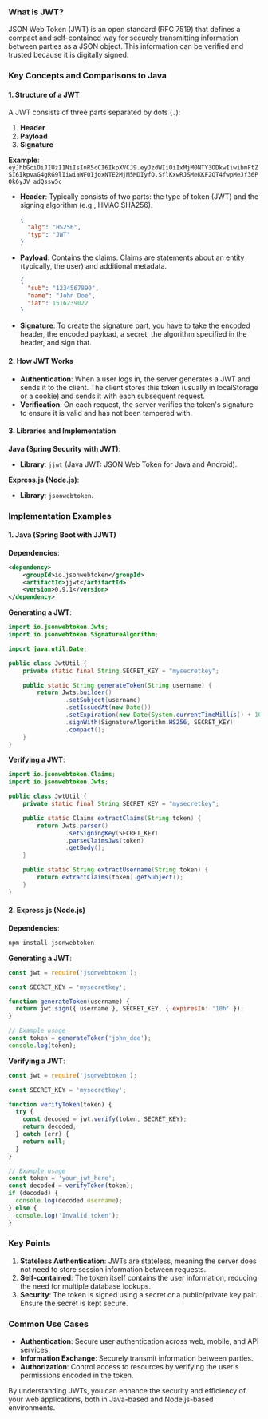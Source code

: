 ### What is JWT?

JSON Web Token (JWT) is an open standard (RFC 7519) that defines a compact and self-contained way for securely transmitting information between parties as a JSON object. This information can be verified and trusted because it is digitally signed.

### Key Concepts and Comparisons to Java

#### 1. Structure of a JWT

A JWT consists of three parts separated by dots (`.`):
1. **Header**
2. **Payload**
3. **Signature**

**Example**: `eyJhbGciOiJIUzI1NiIsInR5cCI6IkpXVCJ9.eyJzdWIiOiIxMjM0NTY3ODkwIiwibmFtZSI6IkpvaG4gRG9lIiwiaWF0IjoxNTE2MjM5MDIyfQ.SflKxwRJSMeKKF2QT4fwpMeJf36POk6yJV_adQssw5c`

- **Header**: Typically consists of two parts: the type of token (JWT) and the signing algorithm (e.g., HMAC SHA256).
  ```json
  {
    "alg": "HS256",
    "typ": "JWT"
  }
  ```

- **Payload**: Contains the claims. Claims are statements about an entity (typically, the user) and additional metadata.
  ```json
  {
    "sub": "1234567890",
    "name": "John Doe",
    "iat": 1516239022
  }
  ```

- **Signature**: To create the signature part, you have to take the encoded header, the encoded payload, a secret, the algorithm specified in the header, and sign that.

#### 2. How JWT Works

- **Authentication**: When a user logs in, the server generates a JWT and sends it to the client. The client stores this token (usually in localStorage or a cookie) and sends it with each subsequent request.
- **Verification**: On each request, the server verifies the token's signature to ensure it is valid and has not been tampered with.

#### 3. Libraries and Implementation

**Java (Spring Security with JWT)**:
- **Library**: `jjwt` (Java JWT: JSON Web Token for Java and Android).

**Express.js (Node.js)**:
- **Library**: `jsonwebtoken`.

### Implementation Examples

#### 1. Java (Spring Boot with JJWT)

**Dependencies**:
```xml
<dependency>
    <groupId>io.jsonwebtoken</groupId>
    <artifactId>jjwt</artifactId>
    <version>0.9.1</version>
</dependency>
```

**Generating a JWT**:
```java
import io.jsonwebtoken.Jwts;
import io.jsonwebtoken.SignatureAlgorithm;

import java.util.Date;

public class JwtUtil {
    private static final String SECRET_KEY = "mysecretkey";

    public static String generateToken(String username) {
        return Jwts.builder()
                .setSubject(username)
                .setIssuedAt(new Date())
                .setExpiration(new Date(System.currentTimeMillis() + 1000 * 60 * 60 * 10)) // 10 hours
                .signWith(SignatureAlgorithm.HS256, SECRET_KEY)
                .compact();
    }
}
```

**Verifying a JWT**:
```java
import io.jsonwebtoken.Claims;
import io.jsonwebtoken.Jwts;

public class JwtUtil {
    private static final String SECRET_KEY = "mysecretkey";

    public static Claims extractClaims(String token) {
        return Jwts.parser()
                .setSigningKey(SECRET_KEY)
                .parseClaimsJws(token)
                .getBody();
    }

    public static String extractUsername(String token) {
        return extractClaims(token).getSubject();
    }
}
```

#### 2. Express.js (Node.js)

**Dependencies**:
```bash
npm install jsonwebtoken
```

**Generating a JWT**:
```javascript
const jwt = require('jsonwebtoken');

const SECRET_KEY = 'mysecretkey';

function generateToken(username) {
  return jwt.sign({ username }, SECRET_KEY, { expiresIn: '10h' });
}

// Example usage
const token = generateToken('john_doe');
console.log(token);
```

**Verifying a JWT**:
```javascript
const jwt = require('jsonwebtoken');

const SECRET_KEY = 'mysecretkey';

function verifyToken(token) {
  try {
    const decoded = jwt.verify(token, SECRET_KEY);
    return decoded;
  } catch (err) {
    return null;
  }
}

// Example usage
const token = 'your_jwt_here';
const decoded = verifyToken(token);
if (decoded) {
  console.log(decoded.username);
} else {
  console.log('Invalid token');
}
```

### Key Points

1. **Stateless Authentication**: JWTs are stateless, meaning the server does not need to store session information between requests.
2. **Self-contained**: The token itself contains the user information, reducing the need for multiple database lookups.
3. **Security**: The token is signed using a secret or a public/private key pair. Ensure the secret is kept secure.

### Common Use Cases

- **Authentication**: Secure user authentication across web, mobile, and API services.
- **Information Exchange**: Securely transmit information between parties.
- **Authorization**: Control access to resources by verifying the user's permissions encoded in the token.

By understanding JWTs, you can enhance the security and efficiency of your web applications, both in Java-based and Node.js-based environments.